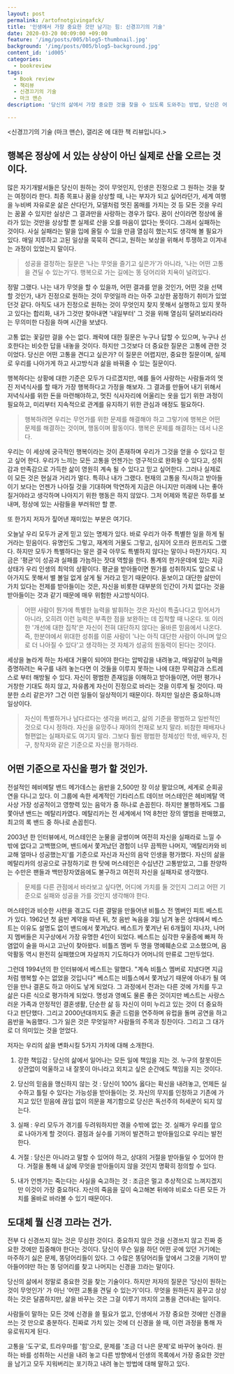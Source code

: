 ```yaml
---
layout: post
permalink: /artofnotgivingafck/
title: '인생에서 가장 중요한 것만 남기는 힘: 신경끄기의 기술'
date: 2020-03-20 00:09:00 +09:00
feature: '/img/posts/005/blog5-thumbnail.jpg'
background: '/img/posts/005/blog5-background.jpg'
content_id: 'id005'
categories:
  - bookreview
tags:
  - Book review
  - 책리뷰
  - 신경끄기의 기술
  - 마크 맨슨
description: '당신의 삶에서 가장 중요한 것을 찾을 수 있도록 도와주는 방법, 당신은 어떤 고통을 견딜 수 있는가? 진짜 중요한 것에 집중하고 그 것을 위한 고통을 기꺼이 감수하고 받아들이는 자세.'

---
```




<신경끄기의 기술 (마크 맨슨), 갤리온 에 대한 책 리뷰입니다.>



## 행복은 정상에 서 있는 상상이 아닌 실제로 산을 오르는 것이다. 



많은 자기개발서들은 당신이 원하는 것이 무엇인지, 인생은 진정으로 그 원하는 것을 찾는 여정이라 한다. 최종 목표나 꿈을 상상할 때, 나는 부자가 되고 싶어라던가, 세계 여행을 누비벼 자유로운 삶은 산다던가, 모델처럼 멋진 몸매를 가지는 것 등 모든 것을 우리는 꿈꿀 수 있지만 실상은 그 결과만을 사랑하는 경우가 많다. 꿈이 산이라면 정상에 올라가 있는 것만을 상상할 뿐 실제로 산을 오를 마음이 없다는 뜻이다. 그래서 실패하는 것이다. 사실 실패라는 말을 입에 올릴 수 있을 만큼 열심히 했는지도 생각해 볼 필요가 있다. 매일 지루하고 고된 일상을 묵묵히 견디고, 원하는 보상을 위해서 투쟁하고 이겨내는 과정이 있었는지 말이다. 



> 성공을 결정하는 질문은 '나는 무엇을 즐기고 싶은가'가 아니라, '나는 어떤 고통을 견딜 수 있는가'다. 행복으로 가는 길에는 똥 덩어리와 치욕이 널려있다.   



정말 그랬다. 나는 내가 무엇을 할 수 있을까, 어떤 결과를 얻을 것인가, 어떤 것을 선택할 것인가, 내가 진정으로 원하는 것이 무엇일까 라는 아주 고상한 꿈정하기 취미가 있었던것 같다. 아직도 내가 진정으로 원하는 것이 무엇인지 찾지 못해서 실행하고 있지 못하고 있다는 합리화, 내가 그것만 찾아내면 '내일부터' 그 것을 위해 열심히 달려보리라라는 무의미한 다짐을 하며 시간을 보냈다. 



고통 없는 꽃길만 걸을 수는 없다. 쾌락에 대한 질문은 누구나 답할 수 있으며, 누구나 선호한다는 비슷한 답을 내놓을 것이다. 하지만 그것보다 더 중요한 질문은 고통에 관한 것이었다. 당신은 어떤 고통을 견디고 싶은가? 이 질문은 어렵지만, 중요한 질문이며, 실제로 우리를 나아가게 하고 사고방식과 삶을 바꿔줄 수 있는 질문이다. 



행복하다는 상황에 대한 기준은 모두가 다르겠지만, 예를 들어 사랑하는 사람들과의 멋진 저녁식사를 할 때가 가장 행복하다고 가정을 해보자. 그 결과를 만들어 내기 위해서 저녁식사를 위한 돈을 마련해야하고, 멋진 식사자리에 어울리는 옷을 입기 위한 과정이 필요하고, 미리부터 지속적으로 관계를 유지하기 위한 관심과 애정도 필요하다. 



> 행복하려면 우리는 무언가를 위한 문제를 해결해야 하고 그렇기에 행복은 어떤 문제를 해결하는 것이며, 행동이며 활동이다. 행복은 문제를 해결하는 데서 나온다. 



우리는 이 세상에 궁극적인 행복이라는 것이 존재하며 우리가 그것을 얻을 수 있다고 믿고 싶어 한다. 우리가 느끼는 모든 고통을 언젠가는 영구적으로 완화될 수 있다고, 성취감과 만족감으로 가득한 삶이 영원히 계속 될 수 있다고 믿고 싶어한다. 그러나 실제로 이 모든 것은 현실과 거리가 멀다. 특히나 내가 그랬다. 현재의 고통을 직시하고 받아들이기 보다는 언젠가 나아질 것을 기대하며 막연하게 지금은 아니지만 미래에 나는 좋아질거야라고 생각하며 나아지기 위한 행동은 하지 않았다. 그저 어제와 똑같은 하루를 보내며, 정상에 있는 사람들을 부러워만 할 뿐.   



또 한가지 저자가 짚어낸 재미있는 부분은 여기다. 



오늘날 우리 모두가 굳게 믿고 있는 명제가 있다. 바로 우리가 아주 특별한 일을 하게 될 거라는 믿음이다. 유명인도 그렇고, 재계의 거물도 그렇고, 심지어 오프라 윈프리도 그랬다. 하지만 모두가 특별하다는 말은 결국 아무도 특별하지 않다는 말이나 마찬가지다. 지금은 '평균'이 성공과 실패를 가늠하는 잣대 역할을 한다. 통계의 한가운데에 있는 지금 상태가 우리 인생의 최악의 상황이다. 평균을 받아들이면 뭔가를 성취하지도 앞으로 나아가지도 못해서 별 볼일 없게 살게 될 거라고 믿기 때문이다. 돋보이고 대단한 삶만이 가치 있다는 전제를 받아들이는 것은, 자신을 비롯한 대부분의 인간이 가치 없다는 것을 받아들이는 것과 같기 때문에 매우 위험한 사고방식이다. 



> 어떤 사람이 뭔가에 특별한 능력을 발휘하는 것은 자신이 특출나다고 믿어서가 아니라, 오히려 이런 능력은 부족한 점을 보완하는 데 집착할 때 나온다. 또 이러한 '개선에 대한 집착'은 자신이 전혀 대단하지 않다는 올바른 믿음에서 나온다. 즉, 한분야에서 위대한 성취를 이룬 사람이 '나는 아직 대단한 사람이 아니며 앞으로 더 나아질 수 있다'고 생각하는 것 자체가 성공의 원동력이 된다는 것이다. 



세상을 놀라게 하는 차세대 거물이 되어야 한다는 압박감을 내려놓고, 매일같이 능력을 증명하려는 욕구를 내려 놓는다면 이 것들을 이루지 못하는 나에 대한 무력감과 스트레스로 부터 해방될 수 있다. 자신이 평범한 존재임을 이해하고 받아들이면, 어떤 평가나 거창한 기대도 하지 않고, 자유롭게 자신이 진정으로 바라는 것을 이루게 될 것이다. 따분한 소리 같은가? 그건 이런 일들이 일상적이기 때문이다. 하지만 일상은 중요하니까 일상이다. 



> 자신이 특별하거나 남다르다는 생각을 버리고, 삶의 기준을 평범하고 일반적인 것으로 다시 정하라. 자신을 유망주나 재야의 천재로 보지 말라. 비참한 패배자나 형편없는 실패자로도 여기지 말라. 그보다 훨씬 평범한 정체성인 학생, 배우자, 친구, 창작자와 같은 기준으로 자신을 평가하라. 





## 어떤 기준으로 자신을 평가 할 것인가. 



전설적인 헤비메탈 밴드 메가데스는 음반을 2,500만 장 이상 팔았으며, 세계로 순회공연을 다니고 있다. 이 그룹에 속한 세계적인 기타리스트 데이브 머스테인은 헤비메탈 역사상 가장 성공적이고 영향력 있는 음악가 중 하나로 손꼽힌다. 하지만 불행하게도 그를 쫓아낸 밴드는 메탈리카였다. 메탈리카는 전 세계에서 1억 8천만 장의 앨범을 판매했고, 최고의 록 밴드 중 하나로 손꼽힌다. 

2003년 한 인터뷰에서, 머스테인은 눈물을 글썽이며 여전히 자신을 실패라로 느낄 수 밖에 없다고 고백했으며, 밴드에서 쫓겨났던 경험이 너무 끔찍한 나머지, '메탈리카와 비교해 얼마나 성공했는지'를 기준으로 자신과 자신의 음악 인생을 평가했다. 자신의 삶을 메탈리카의 성공으로 규정하기로 한 탓에 머스테인은 수십년간 고통받았고, 그를 찬양하는 수만은 팬들과 백만장자였음에도 불구하고 여전히 자신을 실패자로 생각했다. 



> 문제를 다른 관점에서 바라보고 싶다면, 어디에 가치를 둘 것인지 그리고 어떤 기준으로 실패와 성공을 가를 것인지 생각해야 한다.



머스테인과 비슷한 시련을 겪고도 다른 결말을 만들어낸 비틀스 전 멤버인 피트 베스트가 있다. 1962년 첫 음반 계약을 따낸 뒤, 첫 음반 녹음을 3일 남겨 놓은 상태에서 베스트는 이유도 설명도 없이 밴드에서 쫓겨났다. 베스트가 쫓겨난 뒤 6개월이 지나자, 나머지 멤버들은 지구상에서 가장 유명한 4인이 되었다. 베스트는 심각한 우울증에 빠져 하염없이 술을 마시고 고난이 찾아왔다. 비틀즈 멤버 두 명을 명예훼손으로 고소했으며, 음악활동 역시 완전히 실패했으며 자살까지 기도하다가 어머니의 만류로 그만두었다. 

그런데 1994년의 한 인터뷰에서 베스트는 말했다. "계속 비틀스 멤버로 지냈다면 지금처럼 행복할 수는 없었을 것입니다" 베스트는 비틀스에서 쫓겨났기 때문에 아내가 될 여인을 만나 결혼도 하고 아이도 낳게 되었다. 그 과정에서 전과는 다른 것에 가치를 두고 삶은 다른 식으로 평가하게 되었다. 명성과 영예도 물론 좋은 것이지만 베스트는 사랑스러운 가족과 안정적인 결혼생활, 단순한 삶 등 자신이 이미 누리고 있는 것이 더 중요하다고 판단했다. 그리고 2000년대까지도 줄곧 드럼을 연주하며 유럽을 돌며 공연을 하고 음반을 녹음했다. 그가 잃은 것은 무엇일까? 사람들의 주목과 칭찬이다. 그리고 그 대가로 더 의미있는 것을 얻었다. 



저자는 우리의 삶을 변화시킬 5가지 가치에 대해 소개한다. 

1) 강한 책임감 : 당신의 삶에서 일어나는 모든 일에 책임을 지는 것. 누구의 잘못이든 상관없이 억울하고 내 잘못이 아니라고 외치고 싶은 순간에도 책임을 지는 것이다.

2) 당신의 믿음을 맹신하지 않는 것 : 당신이 100% 옳다는 확신을 내려놓고, 언제든 실수하고 틀릴 수 있다는 가능성을 받아들이는 것. 자신의 무지를 인정하고 기존에 가지고 있던 믿음에 끊임 없이 의문을 제기함으로 당신은 독선주의 허세꾼이 되지 않는다. 

3) 실패 : 우리 모두가 겪기를 두려워하지만 겪을 수밖에 없는 것. 실패가 우리를 앞으로 나아가게 할 것이다. 결점과 실수를 기꺼이 발견하고 받아들임으로 우리는 발전한다.

4) 거절 : 당신은 아니라고 말할 수 있어야 하고, 상대의 거절을 받아들일 수 있어야 한다. 거절을 통해 내 삶에 무엇을 받아들이지 않을 것인지 명확히 정의할 수 있다.

5) 내가 언젠가는 죽는다는 사실을 숙고하는 것 : 조금은 멀고 추상적으로 느껴지겠지만 이것이 가장 중요하다. 자신의 죽음을 깊이 숙고해본 뒤에야 비로소 다른 모든 가치를 올바로 바라볼 수 있기 때문이다.  





## 도대체 뭘 신경 끄라는 건가.

전부 다 신경쓰지 않는 것은 무심한 것이다. 중요하지 않은 것을 신경쓰지 않고 진짜 중요한 것에만 집중해야 한다는 것이다. 당신이 무슨 일을 하던 어떤 곳에 있던 거기에는 마주하기 싫은 문제, 똥덩어리들이 있다. 그 수많은 똥덩어리들 앞에서 그것을 기꺼이 받아들어야만 하는 똥 덩어리를 찾고 나머지는 신경을 끄라는 말이다. 



당신의 삶에서 정말로 중요한 것을 찾는 기술이다. 하지만 저자의 질문은 '당신이 원하는 것이 무엇인가' 가 아닌 '어떤 고통을 견딜 수 있는가'이다. 무엇을 원하든지 꿈꾸고 상상하는 것은 달콤하지만, 삶을 바꾸는 것은 그걸 이루기 까지의 고통을 견뎌내는 일이다. 



사람들이 말하는 모든 것에 신경을 쓸 필요가 없고, 인생에서 가장 중요한 것에만 신경을 쓰는 것 만으로 충분하다. 진짜로 가치 있는 것에 더 신경을 쓸 때, 이런 과정을 통해 자유로워지게 된다. 



고통을 '도구'로, 트라우마를 '힘'으로, 문제를 '조금 더 나은 문제'로 바꾸어 놓아라. 원하는 바를 성취하는 시선을 내려 놓고 다른 방향에서 인생의 목록에서 가장 중요한 것만을 남기고 모두 지워버리는 포기하고 내려 놓는 방법에 대해 말하고 있다. 